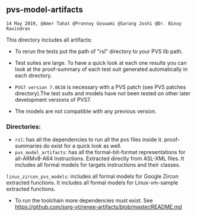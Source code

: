 ## pvs-model-artifacts

`14 May 2019, @Amer Tahat @Pronnoy Goswami @Sarang Joshi @Dr. Binoy Ravindran`

This directory includes all artifacts:

- To rerun the tests put the path of "rsl" directory to your PVS lib path.
- Test suites are large. To have a quick look at each one results you can look at the proof-summary of each test suit generated automatically in each directory. 

- `PVS7 version 7.0638` is necessary with a PVS patch (see PVS patches directory).The test suits and models have not been tested on other later development versions of PVS7. 
- The models are not compatible with any previous version. 


### Directories:
- `rsl`: has all the dependencies to run all the pvs files inside it. proof-summaries do exist for a quick look as well.
- `pvs_model_artifacts`: has all the formal-bit-format representations for all-ARMv8-A64 Instructions. Extracted directly from ASL-XML files. It includes all formal models for targets instructions and their classes.

`linux_zircon_pvs_models`: includes all formal models for Google Zircon extracted functions. It includes all formal models for Linux-vm-sample extracted functions.  
 

- To run the toolchain more dependencies must exist. See https://github.com/ssrg-vt/renee-artifacts/blob/master/README.md

